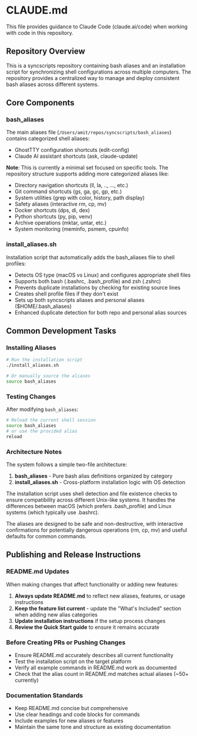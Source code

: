 # CLAUDE.md

This file provides guidance to Claude Code (claude.ai/code) when working with code in this repository.

## Repository Overview

This is a syncscripts repository containing bash aliases and an installation script for synchronizing shell configurations across multiple computers. The repository provides a centralized way to manage and deploy consistent bash aliases across different systems.

## Core Components

### bash_aliases
The main aliases file (`/Users/amit/repos/syncscripts/bash_aliases`) contains categorized shell aliases:
- GhostTTY configuration shortcuts (edit-config)
- Claude AI assistant shortcuts (ask, claude-update)

**Note**: This is currently a minimal set focused on specific tools. The repository structure supports adding more categorized aliases like:
- Directory navigation shortcuts (ll, la, .., ..., etc.)
- Git command shortcuts (gs, ga, gc, gp, etc.)
- System utilities (grep with color, history, path display)
- Safety aliases (interactive rm, cp, mv)
- Docker shortcuts (dps, di, dex)
- Python shortcuts (py, pip, venv)
- Archive operations (mktar, untar, etc.)
- System monitoring (meminfo, psmem, cpuinfo)

### install_aliases.sh
Installation script that automatically adds the bash_aliases file to shell profiles:
- Detects OS type (macOS vs Linux) and configures appropriate shell files
- Supports both bash (.bashrc, .bash_profile) and zsh (.zshrc)
- Prevents duplicate installations by checking for existing source lines
- Creates shell profile files if they don't exist
- Sets up both syncscripts aliases and personal aliases ($HOME/.bash_aliases)
- Enhanced duplicate detection for both repo and personal alias sources

## Common Development Tasks

### Installing Aliases
```bash
# Run the installation script
./install_aliases.sh

# Or manually source the aliases
source bash_aliases
```

### Testing Changes
After modifying `bash_aliases`:
```bash
# Reload the current shell session
source bash_aliases
# or use the provided alias
reload
```

### Architecture Notes

The system follows a simple two-file architecture:
1. **bash_aliases** - Pure bash alias definitions organized by category
2. **install_aliases.sh** - Cross-platform installation logic with OS detection

The installation script uses shell detection and file existence checks to ensure compatibility across different Unix-like systems. It handles the differences between macOS (which prefers .bash_profile) and Linux systems (which typically use .bashrc).

The aliases are designed to be safe and non-destructive, with interactive confirmations for potentially dangerous operations (rm, cp, mv) and useful defaults for common commands.

## Publishing and Release Instructions

### README.md Updates
When making changes that affect functionality or adding new features:

1. **Always update README.md** to reflect new aliases, features, or usage instructions
2. **Keep the feature list current** - update the "What's Included" section when adding new alias categories
3. **Update installation instructions** if the setup process changes
4. **Review the Quick Start guide** to ensure it remains accurate

### Before Creating PRs or Pushing Changes
- Ensure README.md accurately describes all current functionality
- Test the installation script on the target platform
- Verify all example commands in README.md work as documented
- Check that the alias count in README.md matches actual aliases (~50+ currently)

### Documentation Standards
- Keep README.md concise but comprehensive
- Use clear headings and code blocks for commands
- Include examples for new aliases or features
- Maintain the same tone and structure as existing documentation